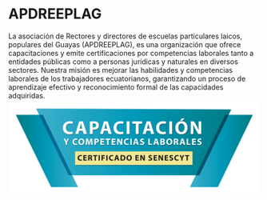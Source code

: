 # APDREEPLAG

La asociación de Rectores y directores de escuelas particulares laicos, populares del Guayas (APDREEPLAG), es una organización que ofrece capacitaciones y emite certificaciones por competencias laborales tanto a entidades públicas como a personas jurídicas y naturales en diversos sectores. Nuestra misión es mejorar las habilidades y competencias laborales de los trabajadores ecuatorianos, garantizando un proceso de aprendizaje efectivo y reconocimiento formal de las capacidades adquiridas.
<img src='./public/images/certificado.webp'>
